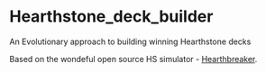 # Hearthstone_deck_builder
An Evolutionary approach to building winning Hearthstone decks 

Based on the wondeful open source HS simulator - [Hearthbreaker](https://github.com/danielyule/hearthbreaker).
